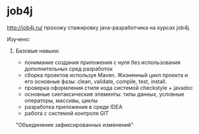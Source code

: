 # job4j 
http://job4j.ru/
прохожу стажировку java-разработчика на курсах job4j.
 
 Изучено:
 1. Базовые навыки:
     -  понимание создания приложения с нуля без использования дополнительных сред разработок
     - сборка проектов используя Maven. Жизненный цикл проекта и его основные фазы: clean, validate, compile, test, install.  
     - проверка оформления стиля кода системой checkstyle + javadoc
     - основные синтаксические элементы:  типы данных, условные операторы, массивы, циклы
     - разработка приложения в среде IDEA
     - работа с системой контроля GIT

     "Объединение зафиксированных изменений"